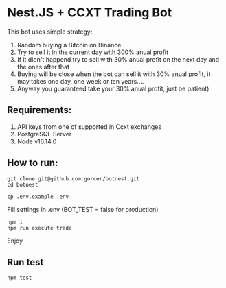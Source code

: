 # Nest.JS + CCXT Trading Bot

This bot uses simple strategy:
1) Random buying a Bitcoin on Binance
2) Try to sell it in the current day with 300% anual profit
3) If it didn't happend try to sell with 30% anual profit on the next day and the ones after that
4) Buying will be close when the bot can sell it with 30% anual profit, it may takes one day, one week or ten years....
5) Anyway you guaranteed take your 30% anual profit, just be patient)

## Requirements:
1. API keys from one of supported in Ccxt exchanges
2. PostgreSQL Server
3. Node v16.14.0


## How to run:


```
git clone git@github.com:gorcer/botnest.git
cd botnest
```

```
cp .env.example .env
```


Fill settings in .env (BOT_TEST = false for production)

```
npm i
npm run execute trade
```

Enjoy


## Run test

```
npm test
```

